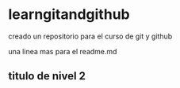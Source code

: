 # learngitandgithub

creado un repositorio para el curso de git y github

una linea mas para el readme.md


## titulo de nivel 2
